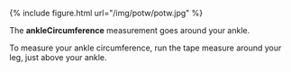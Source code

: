 {% include figure.html url="/img/potw/potw.jpg" %}

The **ankleCircumference** measurement goes around your ankle.

To measure your ankle circumference, run the tape measure around your leg, just above your ankle.
